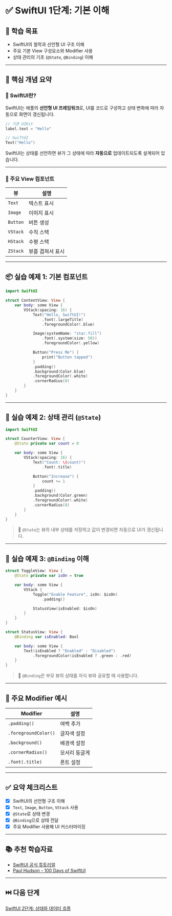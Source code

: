 # ✅ SwiftUI 1단계: 기본 이해

## 🎯 학습 목표

* SwiftUI의 철학과 선언형 UI 구조 이해
* 주요 기본 View 구성요소와 Modifier 사용
* 상태 관리의 기초 (`@State`, `@Binding`) 이해

---

## 🧠 핵심 개념 요약

### 💬 SwiftUI란?

SwiftUI는 애플의 **선언형 UI 프레임워크**로, UI를 코드로 구성하고 상태 변화에 따라 자동으로 화면이 갱신됩니다.

```swift
// 기존 UIKit
label.text = "Hello"

// SwiftUI
Text("Hello")
```

SwiftUI는 상태를 선언하면 뷰가 그 상태에 따라 **자동으로** 업데이트되도록 설계되어 있습니다.

---

### 🧱 주요 View 컴포넌트

| 뷰        | 설명        |
| -------- | --------- |
| `Text`   | 텍스트 표시    |
| `Image`  | 이미지 표시    |
| `Button` | 버튼 생성     |
| `VStack` | 수직 스택     |
| `HStack` | 수평 스택     |
| `ZStack` | 뷰를 겹쳐서 표시 |

---

## 📦 실습 예제 1: 기본 컴포넌트

```swift
import SwiftUI

struct ContentView: View {
    var body: some View {
        VStack(spacing: 16) {
            Text("Hello, SwiftUI!")
                .font(.largeTitle)
                .foregroundColor(.blue)

            Image(systemName: "star.fill")
                .font(.system(size: 50))
                .foregroundColor(.yellow)

            Button("Press Me") {
                print("Button tapped")
            }
            .padding()
            .background(Color.blue)
            .foregroundColor(.white)
            .cornerRadius(8)
        }
    }
}
```

---

## 🧪 실습 예제 2: 상태 관리 (`@State`)

```swift
import SwiftUI

struct CounterView: View {
    @State private var count = 0

    var body: some View {
        VStack(spacing: 16) {
            Text("Count: \(count)")
                .font(.title)

            Button("Increase") {
                count += 1
            }
            .padding()
            .background(Color.green)
            .foregroundColor(.white)
            .cornerRadius(8)
        }
    }
}
```

> 🔎 `@State`는 뷰의 내부 상태를 저장하고 값이 변경되면 자동으로 UI가 갱신됩니다.

---

## 🧪 실습 예제 3: `@Binding` 이해

```swift
struct ToggleView: View {
    @State private var isOn = true

    var body: some View {
        VStack {
            Toggle("Enable Feature", isOn: $isOn)
                .padding()

            StatusView(isEnabled: $isOn)
        }
    }
}

struct StatusView: View {
    @Binding var isEnabled: Bool

    var body: some View {
        Text(isEnabled ? "Enabled" : "Disabled")
            .foregroundColor(isEnabled ? .green : .red)
    }
}
```

> 🔁 `@Binding`은 부모 뷰의 상태를 자식 뷰와 공유할 때 사용합니다.

---

## 🧰 주요 Modifier 예시

| Modifier             | 설명      |
| -------------------- | ------- |
| `.padding()`         | 여백 추가   |
| `.foregroundColor()` | 글자색 설정  |
| `.background()`      | 배경색 설정  |
| `.cornerRadius()`    | 모서리 둥글게 |
| `.font(.title)`      | 폰트 설정   |

---

## ✅ 요약 체크리스트

* [x] SwiftUI의 선언형 구조 이해
* [x] `Text`, `Image`, `Button`, `VStack` 사용
* [x] `@State`로 상태 변경
* [x] `@Binding`으로 상태 전달
* [x] 주요 Modifier 사용해 UI 커스터마이징

---

## 📚 추천 학습자료

* [SwiftUI 공식 튜토리얼](https://developer.apple.com/tutorials/swiftui)
* [Paul Hudson - 100 Days of SwiftUI](https://www.hackingwithswift.com/100/swiftui)

---

## ⏭️ 다음 단계

[SwiftUI 2단계: 상태와 데이터 흐름](SwiftUI_2.md)
